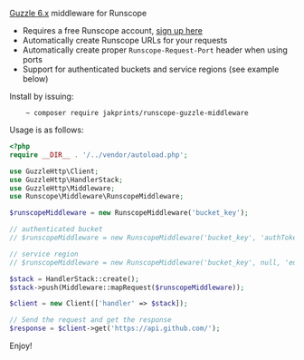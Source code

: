 [Guzzle 6.x](http://guzzlephp.org) middleware for Runscope

- Requires a free Runscope account, [sign up here](https://www.runscope.com/signup)
- Automatically create Runscope URLs for your requests
- Automatically create proper `Runscope-Request-Port` header when using ports
- Support for authenticated buckets and service regions (see example below)

Install by issuing:

```cli
    ~ composer require jakprints/runscope-guzzle-middleware
```

Usage is as follows:

```php
<?php
require __DIR__ . '/../vendor/autoload.php';

use GuzzleHttp\Client;
use GuzzleHttp\HandlerStack;
use GuzzleHttp\Middleware;
use Runscope\Middleware\RunscopeMiddleware;

$runscopeMiddleware = new RunscopeMiddleware('bucket_key');

// authenticated bucket
// $runscopeMiddleware = new RunscopeMiddleware('bucket_key', 'authTokenHere');

// service region
// $runscopeMiddleware = new RunscopeMiddleware('bucket_key', null, 'eu1.runscope.net');

$stack = HandlerStack::create();
$stack->push(Middleware::mapRequest($runscopeMiddleware));

$client = new Client(['handler' => $stack]);

// Send the request and get the response
$response = $client->get('https://api.github.com/');
```

Enjoy!
